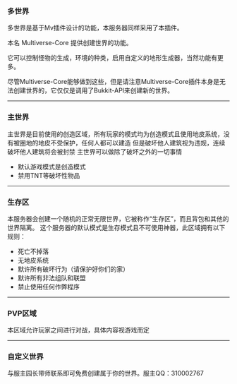 ### 多世界
多世界是基于Mv插件设计的功能，本服务器同样采用了本插件。

本名 Multiverse-Core 提供创建世界的功能。

它可以控制怪物的生成，环境的种类，启用自定义的地形生成器，当然功能有更多。

尽管Multiverse-Core能够做到这些，但是请注意Multiverse-Core插件本身是无法创建世界的，它仅仅是调用了Bukkit-API来创建新的世界。

-------

### 主世界
主世界是目前使用的创造区域，所有玩家的模式均为创造模式且使用地皮系统，没有被圈地的地皮不受保护，任何人都可以建造
但是破坏他人建筑视为违规，连续破坏他人建筑将会被封禁
主世界可以做除了破坏之外的一切事情

- 默认游戏模式是创造模式
- 禁用TNT等破坏性物品
-------

### 生存区
本服务器会创建一个随机的正常无限世界，它被称作“生存区”，而且背包和其他的世界隔离。
这个服务器的默认模式是生存模式且不可使用神器，此区域拥有以下规则：

- 死亡不掉落
- 无地皮系统
- 默许所有破坏行为（请保护好你们的家）
- 默许所有非法组队和联盟
- 禁止使用任何作弊程序
-------

### PVP区域
本区域允许玩家之间进行对战，具体内容视游戏而定

-------
### 自定义世界
与服主园长带师联系即可免费创建属于你的世界。服主QQ：310002767




